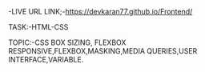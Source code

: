 -LIVE URL LINK;-https://devkaran77.github.io/Frontend/

TASK:-HTML-CSS

TOPIC:-CSS BOX SIZING, FLEXBOX RESPONSIVE,FLEXBOX,MASKING,MEDIA QUERIES,USER INTERFACE,VARIABLE.